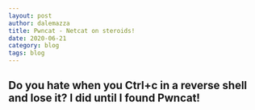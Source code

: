 ```yaml
---
layout: post
author: dalemazza
title: Pwncat - Netcat on steroids!
date: 2020-06-21
category: blog
tags: blog
---
```



## Do you hate when you Ctrl+c in a reverse shell and lose it? I did until I found Pwncat!

